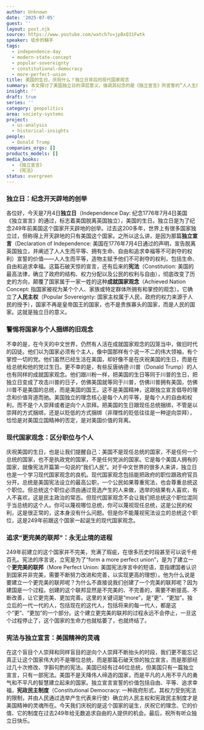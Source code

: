 ```yaml
---
author: Unknown
date: '2025-07-05'
guest: ''
layout: post.njk
source: https://www.youtube.com/watch?v=jpBxQ31Fwtk
speaker: 徒步的騎手
tags:
  - independence-day
  - modern-state-concept
  - popular-sovereignty
  - constitutional-democracy
  - more-perfect-union
title: 美国的生日，庆祝什么？独立日背后的现代国家观念
summary: 本文探讨了美国独立日的深层意义，强调其纪念的是《独立宣言》所宣誓的“人人生而平等”等普世价值和人民主权理念，而非任何个人或党派。文章批判了将国家与现任总统混淆的“成就国家观念”，并指出美国建国是一个不断追求“更完美的联邦”的持续过程，其精神核心在于宪法与独立宣言，而非任何一位总统。
insight: ''
draft: true
series: ''
category: geopolitics
area: society-systems
project:
  - us-analysis
  - historical-insights
people:
  - Donald Trump
companies_orgs: []
products_models: []
media_books:
  - 《独立宣言》
  - 《宪法》
status: evergreen
---
```


### 独立日：纪念开天辟地的创举

各位好，今天是7月4日**独立日**（Independence Day: 纪念1776年7月4日美国《独立宣言》的通过，标志着美国脱离英国独立），美国的生日。独立日是为了纪念249年前美国这个国家开天辟地的创举。过去这200多年，世界上有很多国家独立过，但称得上开天辟地的只有美国这个国家。之所以这么讲，是因为那篇**独立宣言**（Declaration of Independence: 美国在1776年7月4日通过的声明，宣告脱离英国独立，并阐述了人人生而平等、拥有生命、自由和追求幸福等不可剥夺的权利）宣誓的价值——人人生而平等，造物主赋予他们不可剥夺的权利，包括生命、自由和追求幸福。这篇石破天惊的宣言，还有后来的**宪法**（Constitution: 美国的最高法律，确立了政府的结构、权力分配以及公民的权利与自由），彻底改变了历史的方向，颠覆了国家属于一家一姓的这种**成就国家观念**（Achieved Nation Concept: 指国家被视为某个个人、家族或特定群体所拥有和掌控的观念）。它确立了**人民主权**（Popular Sovereignty: 国家主权属于人民，政府的权力来源于人民的授予），国家不再是皇帝国王的国家，也不是贵族寡头的国家，而是人民的国家。这就是独立日的意义。

### 警惕将国家与个人捆绑的旧观念

不幸的是，在今天的中文世界，仍然有人活在成就国家观念的囚笼当中，做旧时代的囚徒。他们以为国家必须有个主人，像中国那样有个说一不二的伟大领袖，有个掌控一切的党。他们虽然已经生活在美国，却好像不是在庆祝美国的生日，而是在给总统和他的党过生日。更不幸的是，有些反唐纳德·川普（Donald Trump）的人也有同样的成就国家观念。他们跟川粉一样，把美国的生日等同于川普的生日，把独立日变成了攻击川普的日子，仿佛美国就等同于川普，仿佛川普拥有美国，仿佛川普不是美国的总统，而是美国的国王。这不是美国精神，这跟独立宣言倡导的理念和价值背道而驰。美国独立的理念核心是每个人的平等，是每个人的自由和权利，而不是个人崇拜或者逆向个人崇拜。把美国的生日跟现任总统捆绑，不管是以崇拜的方式捆绑，还是以贬低的方式捆绑（非理性的贬低往往是一种逆向崇拜），恰恰是对美国立国精神的否定，是对美国价值的背离。

### 现代国家观念：区分职位与个人

庆祝美国的生日，也是让我们提醒自己：美国不是现任总统的国家，不是任何一个总统的国家，也不是执政党的国家，不是任何党派的国家。它是每个美国人拥有的国家，就像宪法开篇第一句说的“我们人民”。对于中文世界的很多人来讲，独立日也是一个学习现代国家观念的良机。现代国家观念包括能把政府的职位跟政府官员分开。总统是美国宪法设立的最高公职，一个公民如果尊重宪法，也会尊重总统这个职位。但总统这个职位必须由通过竞选产生的人来做，选举的结果有人喜欢，有人不喜欢，这是民主政治的常态。但现代国家观念不会让我们把总统这个职位混同于当总统的这个人。你可以蔑视哪位总统，你可以蔑视现任总统，这是公民的权利，这是很正常的，这本身没有什么问题。但是你不能蔑视宪法设立的总统这个职位，这是249年前跟这个国家一起诞生的现代国家观念。

### 追求“更完美的联邦”：永无止境的进程

249年前建立的这个国家并不完美，充满了瑕疵，在很多历史时段甚至可以说千疮百孔。宪法的序言说，立宪是为了“form a more perfect union”，是为了建立一个**更完美的联邦**（More Perfect Union: 美国宪法序言中的短语，意指建国者认识到国家并非完美，需要不断努力改进和完善，以实现更高的理想）。他为什么说是要建立一个更完美的联邦呢？为什么不直接说我们创建了一个完美的联邦呢？因为建国是一个过程。创建的这个联邦显然是不完美的、不完善的，需要不断提高、不断改善，让它更完美、更加完善。这里的关键词是“more”，是“更”、“更加”。独立后的一代一代的人，包括现在的这代人，包括将来的每一代人，都是这个“更”、“更加”的一个部分。这个建立更完美的联邦的过程永远不会停止，一旦这个过程停止了，这个国家的生命力也就枯萎了，也就终结了。

### 宪法与独立宣言：美国精神的灵魂

在这个盲目个人崇拜和同样盲目的逆向个人崇拜不断抬头的时段，我们更不能忘记真正让这个国家伟大的不是哪位总统，而是那篇石破天惊的独立宣言，而是那部经过几十次修改、字斟句酌的宪法。美国已经有过46位总统，但美国只有一篇独立宣言，只有一部宪法。美国不是天降伟人缔造的国家，而是平凡的人用不平凡的勇气和不平凡的智慧建立起来的国家。独立宣言宣誓的价值包括自由、平等、追求幸福，**宪政民主制度**（Constitutional Democracy: 一种政府形式，其权力受到宪法的限制，并由人民通过选举产生代表来行使）确立的人民主权和宪政民主制度才是美国精神的灵魂所在。今天我们庆祝的是这个国家的诞生，庆祝它的理念、它的价值、它的制度在过去249年给无数追求自由的人提供的机会。最后，祝所有听众独立日快乐。